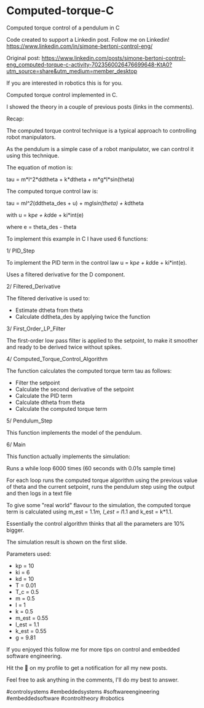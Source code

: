 # Computed-torque-C
Computed torque control of a pendulum in C

Code created to support a Linkedin post. Follow me on Linkedin! https://www.linkedin.com/in/simone-bertoni-control-eng/

Original post: https://www.linkedin.com/posts/simone-bertoni-control-eng_computed-torque-c-activity-7023560026476699648-KtA0?utm_source=share&utm_medium=member_desktop

If you are interested in robotics this is for you.

Computed torque control implemented in C.

I showed the theory in a couple of previous posts (links in the comments).

Recap:

The computed torque control technique is a typical approach to controlling robot manipulators.

As the pendulum is a simple case of a robot manipulator, we can control it using this technique.

The equation of motion is:

tau = m\*l^2\*ddtheta + k\*dtheta + m\*g\*l\*sin(theta)

The computed torque control law is:

tau = m*l^2*(ddtheta_des + u) + m*g*l*sin(theta) + k*dtheta

with u = kp*e + kd*de + ki*int(e)

where e = theta_des - theta

To implement this example in C I have used 6 functions:

1/ PID_Step

To implement the PID term in the control law u = kp*e + kd*de + ki*int(e).

Uses a filtered derivative for the D component.

2/ Filtered_Derivative

The filtered derivative is used to:

- Estimate dtheta from theta
- Calculate ddtheta_des by applying twice the function

3/ First_Order_LP_Filter

The first-order low pass filter is applied to the setpoint, to make it smoother and ready to be derived twice without spikes.

4/ Computed_Torque_Control_Algorithm

The function calculates the computed torque term tau as follows:

- Filter the setpoint
- Calculate the second derivative of the setpoint
- Calculate the PID term
- Calculate dtheta from theta
- Calculate the computed torque term

5/ Pendulum_Step

This function implements the model of the pendulum.

6/ Main

This function actually implements the simulation:

Runs a while loop 6000 times (60 seconds with 0.01s sample time)

For each loop runs the computed torque algorithm using the previous value of theta and the current setpoint, runs the pendulum step using the output and then logs in a text file

To give some "real world" flavour to the simulation, the computed torque term is calculated using m_est = 1.1*m, l_est = l*1.1 and k_est = k*1.1.

Essentially the control algorithm thinks that all the parameters are 10% bigger.

The simulation result is shown on the first slide.

Parameters used:

- kp = 10
- ki = 6
- kd = 10
- T = 0.01
- T_c = 0.5
- m = 0.5
- l = 1
- k = 0.5
- m_est = 0.55
- l_est = 1.1
- k_est = 0.55
- g = 9.81

If you enjoyed this follow me for more tips on control and embedded software engineering.

Hit the 🔔 on my profile to get a notification for all my new posts.

Feel free to ask anything in the comments, I'll do my best to answer.

#controlsystems #embeddedsystems #softwareengineering #embeddedsoftware #controltheory #robotics
